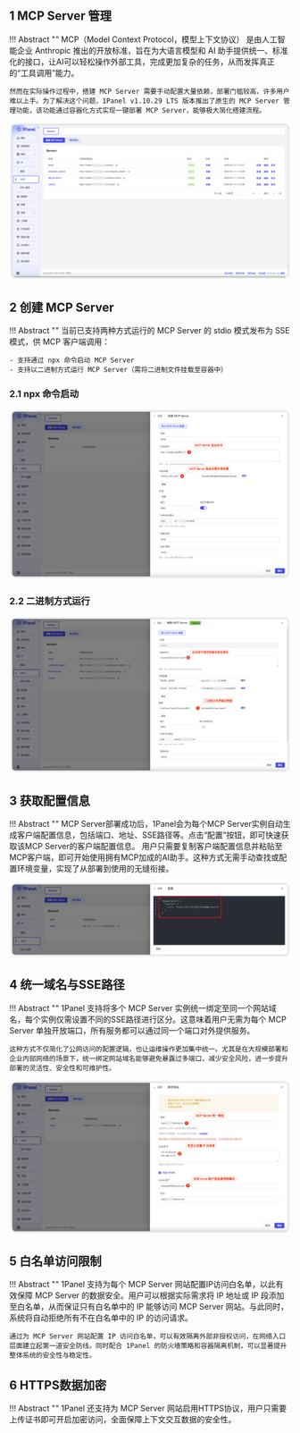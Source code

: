 ## 1 MCP Server 管理

!!! Abstract ""
    MCP（Model Context Protocol，模型上下文协议） 是由人工智能企业 Anthropic 推出的开放标准，旨在为大语言模型和 AI 助手提供统一、标准化的接口，让AI可以轻松操作外部工具，完成更加复杂的任务，从而发挥真正的“工具调用”能力。

    然而在实际操作过程中，搭建 MCP Server 需要手动配置大量依赖，部署门槛较高，许多用户难以上手。为了解决这个问题，1Panel v1.10.29 LTS 版本推出了原生的 MCP Server 管理功能，该功能通过容器化方式实现一键部署 MCP Server，能够极大简化搭建流程。

![img.png](../../img/ai/mcp_list.png)

## 2 创建 MCP Server

!!! Abstract ""
    当前已支持两种方式运行的 MCP Server 的 stdio 模式发布为 SSE 模式，供 MCP 客户端调用：
    
    - 支持通过 npx 命令启动 MCP Server
	- 支持以二进制方式运行 MCP Server（需将二进制文件挂载至容器中）

### 2.1 npx 命令启动

![img.png](../../img/ai/create_mcp_server.png)

### 2.2 二进制方式运行

![img.png](../../img/ai/mcp_binary.png)

## 3 获取配置信息

!!! Abstract ""
    MCP Server部署成功后，1Panel会为每个MCP Server实例自动生成客户端配置信息，包括端口、地址、SSE路径等。点击“配置”按钮，即可快速获取该MCP Server的客户端配置信息。
    用户只需要复制客户端配置信息并粘贴至MCP客户端，即可开始使用拥有MCP加成的AI助手。这种方式无需手动查找或配置环境变量，实现了从部署到使用的无缝衔接。

![img.png](../../img/ai/mcp_server_config.png)

## 4 统一域名与SSE路径

!!! Abstract ""
    1Panel 支持将多个 MCP Server 实例统一绑定至同一个网站域名，每个实例仅需设置不同的SSE路径进行区分。这意味着用户无需为每个 MCP Server 单独开放端口，所有服务都可以通过同一个端口对外提供服务。

    这种方式不仅简化了公网访问的配置逻辑，也让运维操作更加集中统一。尤其是在大规模部署和企业内部网络的场景下，统一绑定网站域名能够避免暴露过多端口，减少安全风险，进一步提升部署的灵活性、安全性和可维护性。

![img.png](../../img/ai/mcp_website.png)

## 5 白名单访问限制

!!! Abstract ""
    1Panel 支持为每个 MCP Server 网站配置IP访问白名单，以此有效保障 MCP Server 的数据安全。用户可以根据实际需求将 IP 地址或 IP 段添加至白名单，从而保证只有白名单中的 IP 能够访问 MCP Server 网站。与此同时，系统将自动拒绝所有不在白名单中的 IP 的访问请求。

    通过为 MCP Server 网站配置 IP 访问白名单，可以有效隔离外部非授权访问，在网络入口层面建立起第一道安全防线。同时配合 1Panel 的防火墙策略和容器隔离机制，可以显著提升整体系统的安全性与稳定性。

## 6 HTTPS数据加密

!!! Abstract ""
    1Panel 还支持为 MCP Server 网站启用HTTPS协议，用户只需要上传证书即可开启加密访问，全面保障上下文交互数据的安全性。
